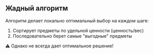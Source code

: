 ## Жадный алгоритм

Алгоритм делает локально оптимальный выбор на каждом шаге:

1. Сортирует предметы по удельной ценности (ценность/вес)
2. Последовательно берет самые "выгодные" предметы

⚠️ Однако не всегда дает оптимальное решение!
